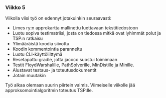 ### Viikko 5

Viikolla viisi työ on edennyt jotakuinkin seuraavasti:
- Limes ry:n approkartta mallinettu luettavaan tekstitiedostoon
- Luotu sopiva testimatriisi, josta on tiedossa mitkä ovat lyhimmät polut ja TSP:n ratkaisu
- Ylimääräistä koodia siivottu
- Koodin kommentointia paranneltu
- Luotu CLI-käyttöliittymä
- Resetapattu gradle, jotta jacoco suostui toimimaan
- Testit FloydWarshalille, PathSolverille, MinDistille ja Minille.
- Alustavat testaus- ja toteutusdokumentit
- Jotain muutakin

Työ alkaa olemaan suurin piirtein valmis. Viimeiselle viikolle jää approksomointialgoritmin toteutus TSP:lle.
